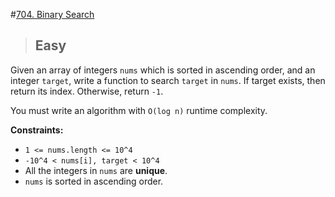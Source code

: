 #[704. Binary Search](https://leetcode.com/problems/binary-search/)

> ## Easy

Given an array of integers `nums` which is sorted in ascending order, and an integer `target`, write a function to search `target` in `nums`. If target exists, then return its index. Otherwise, return `-1`.

You must write an algorithm with `O(log n)` runtime complexity.


**Constraints:**
- `1 <= nums.length <= 10^4`
- `-10^4 < nums[i], target < 10^4`
- All the integers in `nums` are **unique**.
- `nums` is sorted in ascending order.